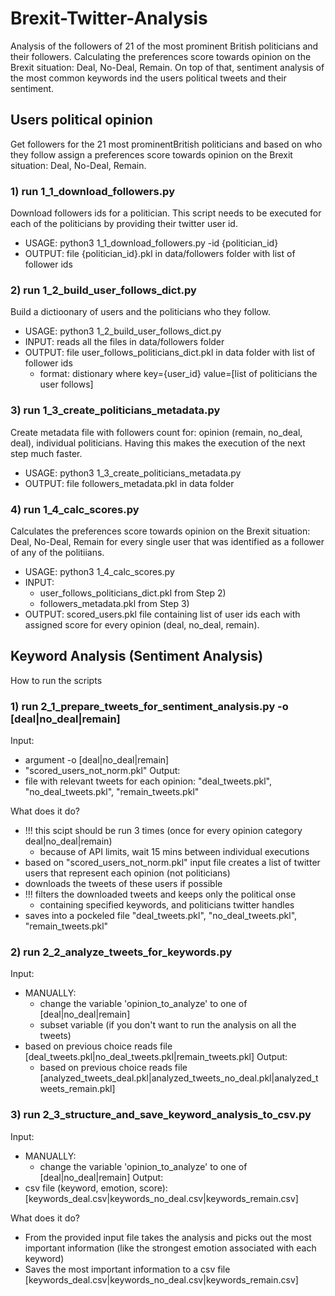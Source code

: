 # Brexit-Twitter-Analysis
Analysis of the followers of 21 of the most prominent British politicians and their followers. Calculating the preferences score towards opinion on the Brexit situation: Deal, No-Deal, Remain. On top of that, sentiment analysis of the most common keywords ind the users political tweets and their sentiment.

## Users political opinion
Get followers for the 21 most prominentBritish politicians and based on who they follow assign a preferences score towards opinion on the Brexit situation: Deal, No-Deal, Remain.

### 1) run 1_1_download_followers.py
Download followers ids for a politician. This script needs to be executed for each of the politicians by providing their twitter user id.
- USAGE: python3 1_1_download_followers.py -id {politician_id}
- OUTPUT: file {politician_id}.pkl in data/followers folder with list of follower ids

### 2) run 1_2_build_user_follows_dict.py
Build a dictioonary of users and the politicians who they follow.
- USAGE: python3 1_2_build_user_follows_dict.py
- INPUT: reads all the files in data/followers folder
- OUTPUT: file user_follows_politicians_dict.pkl in data folder with list of follower ids
  - format: distionary where key={user_id} value=[list of politicians the user follows]

### 3) run 1_3_create_politicians_metadata.py
Create metadata file with followers count for: opinion (remain, no_deal, deal), individual politicians. Having this makes the execution of the next step much faster.
- USAGE: python3 1_3_create_politicians_metadata.py
- OUTPUT: file followers_metadata.pkl in data folder

### 4) run 1_4_calc_scores.py
Calculates the preferences score towards opinion on the Brexit situation: Deal, No-Deal, Remain for every single user that was identified as a follower of any of the politiians.
- USAGE: python3 1_4_calc_scores.py
- INPUT:
  - user_follows_politicians_dict.pkl from Step 2)
  - followers_metadata.pkl from Step 3)
- OUTPUT: scored_users.pkl file containing list of user ids each with assigned score for every opinion (deal, no_deal, remain).

## Keyword Analysis (Sentiment Analysis)
How to run the scripts
### 1) run 2_1_prepare_tweets_for_sentiment_analysis.py -o [deal|no_deal|remain]
Input:
- argument -o [deal|no_deal|remain]
- "scored_users_not_norm.pkl"
Output:
- file with relevant tweets for each opinion: "deal_tweets.pkl", "no_deal_tweets.pkl", "remain_tweets.pkl"

What does it do?
- !!! this scipt should be run 3 times (once for every opinion category deal|no_deal|remain)
  - because of API limits, wait 15 mins between individual executions
- based on "scored_users_not_norm.pkl" input file creates a list of twitter users that represent each opinion (not politicians)
- downloads the tweets of these users if possible
- !!! filters the downloaded tweets and keeps only the political onse
  - containing specified keywords, and politicians twitter handles
- saves into a pockeled file "deal_tweets.pkl", "no_deal_tweets.pkl", "remain_tweets.pkl"

### 2) run 2_2_analyze_tweets_for_keywords.py
Input:
- MANUALLY:
  - change the variable 'opinion_to_analyze' to one of [deal|no_deal|remain]
  - subset variable (if you don't want to run the analysis on all the tweets)
- based on previous choice reads file [deal_tweets.pkl|no_deal_tweets.pkl|remain_tweets.pkl]
Output:
  - based on previous choice reads file [analyzed_tweets_deal.pkl|analyzed_tweets_no_deal.pkl|analyzed_tweets_remain.pkl]

### 3) run 2_3_structure_and_save_keyword_analysis_to_csv.py
Input:
- MANUALLY:
  - change the variable 'opinion_to_analyze' to one of [deal|no_deal|remain]
Output:
- csv file (keyword, emotion, score):  [keywords_deal.csv|keywords_no_deal.csv|keywords_remain.csv]

What does it do?
- From the provided input file takes the analysis and picks out the most important information (like the strongest emotion associated with each keyword)
- Saves the most important information to a csv file [keywords_deal.csv|keywords_no_deal.csv|keywords_remain.csv]
